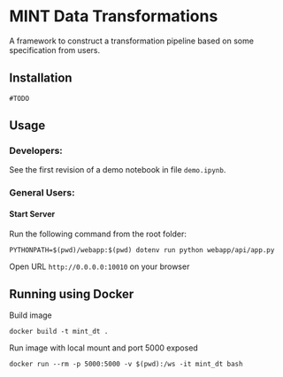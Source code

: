 # MINT Data Transformations

A framework to construct a transformation pipeline based on some specification from users.

## Installation

```
#TODO
```

## Usage

### Developers:

See the first revision of a demo notebook in file `demo.ipynb`.

### General Users:

#### Start Server

Run the following command from the root folder:

```
PYTHONPATH=$(pwd)/webapp:$(pwd) dotenv run python webapp/api/app.py
```

Open URL `http://0.0.0.0:10010` on your browser

## Running using Docker

Build image

```
docker build -t mint_dt .
```

Run image with local mount and port 5000 exposed

```
docker run --rm -p 5000:5000 -v $(pwd):/ws -it mint_dt bash
```
